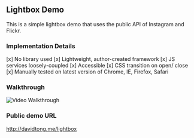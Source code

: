 ## Lightbox Demo

This is a simple lightbox demo that uses the public API of Instagram and Flickr.

### Implementation Details

[x] No library used
[x] Lightweight, author-created framework
[x] JS services loosely-coupled
[x] Accessible
[x] CSS transition on open/ close
[x] Manually tested on latest version of Chrome, IE, Firefox, Safari

### Walkthrough

![Video Walkthrough](https://raw.githubusercontent.com/davidtongbox/lightbox-demo/master/lightbox.gif)

### Public demo URL

http://davidtong.me/lightbox


